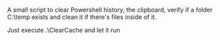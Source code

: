 A small script to clear Powershell history, the clipboard, verify if a folder C:\temp exists and clean it if there's files inside of it.

Just execute .\ClearCache and let it run
